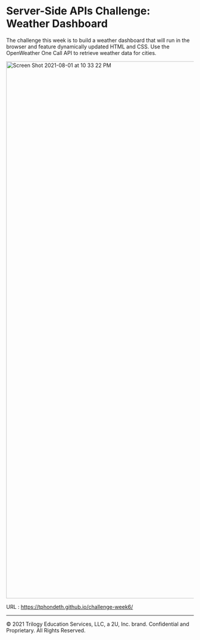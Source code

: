 # Server-Side APIs Challenge: Weather Dashboard

The challenge this week is to build a weather dashboard that will run in the browser and feature dynamically updated HTML and CSS. Use the OpenWeather One Call API to retrieve weather data for cities.

<img width="1438" alt="Screen Shot 2021-08-01 at 10 33 22 PM" src="https://user-images.githubusercontent.com/77017355/127797141-6fc5c2ec-7afa-4e27-8bd4-9f67e0c941ec.png">



URL : https://tphondeth.github.io/challenge-week6/

----
© 2021 Trilogy Education Services, LLC, a 2U, Inc. brand. Confidential and Proprietary. All Rights Reserved.


